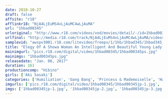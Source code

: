 ```yaml
---
date: 2018-10-27
draft: false
affsite: "r18"
afflinkr18: "NjA4LjEuMS4xLjAuMC4wLjAuMA"
url: "1hbad00345"
urloriginal: "http://www.r18.com/videos/vod/movies/detail/-/id=1hbad00345"
urlfinal: "http://media.r18.com/track/NjA4LjEuMS4xLjAuMC4wLjAuMA/videos/vod/movies/detail/-/id=1hbad00345"
samplevid: "awspv3001.r18.com/litevideo/freepv/1/1hb/1hbad345/1hbad345_dmb_w.mp4"
title: "Elegy Of A Showa Woman An Intelligent And Beautiful Young Lady, Forced Into Incest With Her Father She Must Endure The Nightmarish Shame Of Familial Gang Bang Sex Aki Sasaki"
mainimgurl: "pics.r18.com/digital/video/1hbad00345/1hbad00345ps.jpg"
mainimgs: "1hbad00345ps.jpg"
releasedate: "Jan. 06, 2017"
duration: 161
productioncomp: "Hibino"
girls: ['Aki Sasaki']
categories: ['Humiliation', 'Gang Bang', 'Princess & Mademoiselle', 'Hard Sex', 'Relatives', 'Variety', 'Featured Actress', 'Drama', 'Hi-Def']
imgurls: ['pics.r18.com/digital/video/1hbad00345/1hbad00345jp-1.jpg', 'pics.r18.com/digital/video/1hbad00345/1hbad00345jp-2.jpg', 'pics.r18.com/digital/video/1hbad00345/1hbad00345jp-3.jpg', 'pics.r18.com/digital/video/1hbad00345/1hbad00345jp-4.jpg', 'pics.r18.com/digital/video/1hbad00345/1hbad00345jp-5.jpg', 'pics.r18.com/digital/video/1hbad00345/1hbad00345jp-6.jpg', 'pics.r18.com/digital/video/1hbad00345/1hbad00345jp-7.jpg', 'pics.r18.com/digital/video/1hbad00345/1hbad00345jp-8.jpg', 'pics.r18.com/digital/video/1hbad00345/1hbad00345jp-9.jpg', 'pics.r18.com/digital/video/1hbad00345/1hbad00345jp-10.jpg', 'pics.r18.com/digital/video/1hbad00345/1hbad00345jp-11.jpg', 'pics.r18.com/digital/video/1hbad00345/1hbad00345jp-12.jpg', 'pics.r18.com/digital/video/1hbad00345/1hbad00345jp-13.jpg', 'pics.r18.com/digital/video/1hbad00345/1hbad00345jp-14.jpg', 'pics.r18.com/digital/video/1hbad00345/1hbad00345jp-15.jpg', 'pics.r18.com/digital/video/1hbad00345/1hbad00345jp-16.jpg', 'pics.r18.com/digital/video/1hbad00345/1hbad00345jp-17.jpg', 'pics.r18.com/digital/video/1hbad00345/1hbad00345jp-18.jpg', 'pics.r18.com/digital/video/1hbad00345/1hbad00345jp-19.jpg', 'pics.r18.com/digital/video/1hbad00345/1hbad00345jp-20.jpg']
imgs: ['1hbad00345jp-1.jpg', '1hbad00345jp-2.jpg', '1hbad00345jp-3.jpg', '1hbad00345jp-4.jpg', '1hbad00345jp-5.jpg', '1hbad00345jp-6.jpg', '1hbad00345jp-7.jpg', '1hbad00345jp-8.jpg', '1hbad00345jp-9.jpg', '1hbad00345jp-10.jpg', '1hbad00345jp-11.jpg', '1hbad00345jp-12.jpg', '1hbad00345jp-13.jpg', '1hbad00345jp-14.jpg', '1hbad00345jp-15.jpg', '1hbad00345jp-16.jpg', '1hbad00345jp-17.jpg', '1hbad00345jp-18.jpg', '1hbad00345jp-19.jpg', '1hbad00345jp-20.jpg']
---
```

